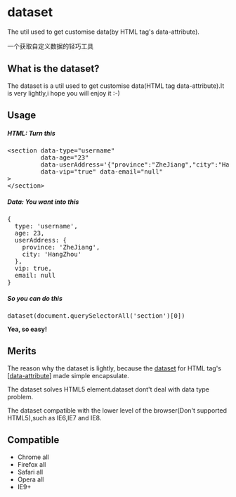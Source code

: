 dataset
=======

<p>The util used to get customise data(by HTML tag&#39;s data-attribute).</p>
<p>一个获取自定义数据的轻巧工具</p>
<h2 clas="t-pos-center">What is the dataset?</h2>
<p>The dataset is a util used to get customise data(HTML tag data-attribute).It is very lightly,i hope you will enjoy it :-)</p>

<h2>Usage</h2>
<h5>HTML: Turn this</h5>
<pre>
&lt;section data-type="username" 
         data-age="23" 
         data-userAddress='{"province":"ZheJiang","city":"HangZhou"}'
         data-vip="true" data-email="null"
&gt;
&lt;/section&gt;
</pre>

<h5>Data: You want into this</h5>
<pre>
{
  type: 'username',
  age: 23,
  userAddress: {
    province: 'ZheJiang',
    city: 'HangZhou'
  },
  vip: true,
  email: null
}
</pre>

<h5>So you can do this</h5>
<pre>
dataset(document.querySelectorAll('section')[0])	
</pre>

<strong>Yea, so easy!</strong>

<h2>Merits</h2>
<p>The reason why the dataset is lightly, because the <ins class="dataset">dataset</ins> for HTML tag's [<a href="http://www.w3.org/TR/html5/global-attributes.html#embedding-custom-non-visible-data-with-the-data-attributes" target="_blank">data-attribute</a>] made simple encapsulate.</p>
<p>The dataset solves HTML5 element.dataset dont't deal with data type problem.</p>
<p>The dataset compatible with the lower level of the browser(Don't supported HTML5),such as IE6,IE7 and IE8.</p>

<h2>Compatible</h2>
<ul>
	<li>Chrome all</li>
<li>Firefox all</li>
<li>Safari all</li>
<li>Opera all</li>
<li>IE9+</li>
</ul>